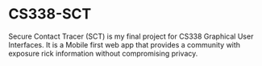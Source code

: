 # CS338-SCT
Secure Contact Tracer (SCT) is my final project for CS338 Graphical User Interfaces. It is a Mobile first web app that provides a community with exposure rick information without compromising privacy.
